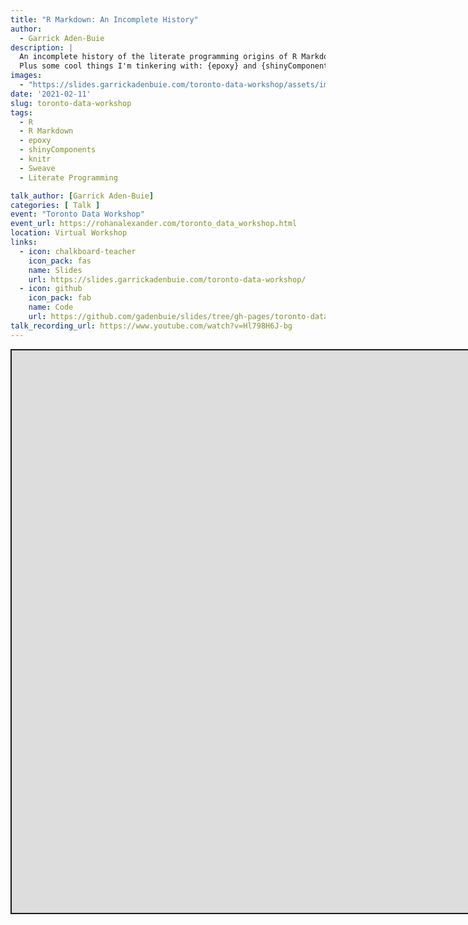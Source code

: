 ```yaml
---
title: "R Markdown: An Incomplete History"
author:
  - Garrick Aden-Buie
description: |
  An incomplete history of the literate programming origins of R Markdown.
  Plus some cool things I'm tinkering with: {epoxy} and {shinyComponents}.
images:
  - "https://slides.garrickadenbuie.com/toronto-data-workshop/assets/img/toronto-data-workshop_social.png"
date: '2021-02-11'
slug: toronto-data-workshop
tags:
  - R
  - R Markdown
  - epoxy
  - shinyComponents
  - knitr
  - Sweave
  - Literate Programming

talk_author: [Garrick Aden-Buie]
categories: [ Talk ]
event: "Toronto Data Workshop"
event_url: https://rohanalexander.com/toronto_data_workshop.html
location: Virtual Workshop
links:
  - icon: chalkboard-teacher
    icon_pack: fas
    name: Slides
    url: https://slides.garrickadenbuie.com/toronto-data-workshop/
  - icon: github
    icon_pack: fab
    name: Code
    url: https://github.com/gadenbuie/slides/tree/gh-pages/toronto-data-workshop
talk_recording_url: https://www.youtube.com/watch?v=Hl798H6J-bg
---
```


<script src="/rmarkdown-libs/fitvids-2.1.1/fitvids.min.js"></script>
<div class="shareagain" style="min-width:300px;margin:1em auto;">
<iframe src="https://slides.garrickadenbuie.com/toronto-data-workshop/" width="1600" height="900" style="border:2px solid currentColor;" loading="lazy" allowfullscreen></iframe>
<script>fitvids('.shareagain', {players: 'iframe'});</script>
</div>
